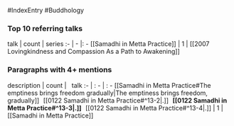 #IndexEntry #Buddhology

### Top 10 referring talks
talk | count | series
:- | - |: -
[[Samadhi in Metta Practice]] | 1 | [[2007 Lovingkindness and Compassion As a Path to Awakening]]

### Paragraphs with 4+ mentions
description | count | &nbsp;&nbsp;talk
:- | : - | : -
[[Samadhi in Metta Practice#The emptiness brings freedom gradually\|The emptiness brings freedom, gradually]] &nbsp;&nbsp;[[0122 Samadhi in Metta Practice#^13-2\|.]] &nbsp; **[[0122 Samadhi in Metta Practice#^13-3\|.]]** &nbsp; [[0122 Samadhi in Metta Practice#^13-4\|.]] | 1 | [[Samadhi in Metta Practice]]

